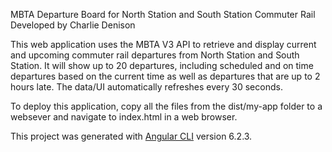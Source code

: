 MBTA Departure Board for North Station and South Station Commuter Rail
Developed by Charlie Denison

This web application uses the MBTA V3 API to retrieve and display current and upcoming commuter rail departures from North Station and South Station. It will show up to 20 departures, including scheduled and on time departures based on the current time as well as departures that are up to 2 hours late. The data/UI automatically refreshes every 30 seconds.

To deploy this application, copy all the files from the dist/my-app folder to a websever and navigate to index.html in a web browser.

This project was generated with [Angular CLI](https://github.com/angular/angular-cli) version 6.2.3.